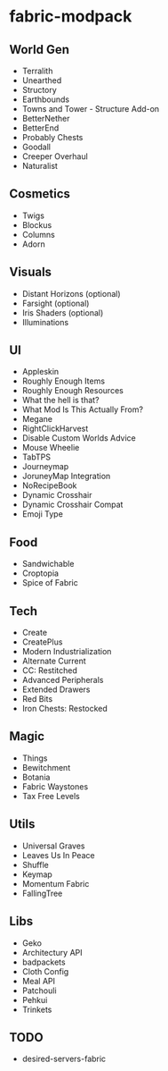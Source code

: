 # fabric-modpack

## World Gen

- Terralith
- Unearthed
- Structory
- Earthbounds
- Towns and Tower - Structure Add-on
- BetterNether
- BetterEnd
- Probably Chests
- Goodall
- Creeper Overhaul
- Naturalist

## Cosmetics

- Twigs
- Blockus
- Columns
- Adorn

## Visuals

- Distant Horizons (optional)
- Farsight (optional)
- Iris Shaders (optional)
- Illuminations

## UI

- Appleskin
- Roughly Enough Items
- Roughly Enough Resources
- What the hell is that?
- What Mod Is This Actually From?
- Megane
- RightClickHarvest
- Disable Custom Worlds Advice
- Mouse Wheelie
- TabTPS
- Journeymap
- JoruneyMap Integration
- NoRecipeBook
- Dynamic Crosshair
- Dynamic Crosshair Compat
- Emoji Type

## Food

- Sandwichable
- Croptopia
- Spice of Fabric

## Tech

- Create
- CreatePlus
- Modern Industrialization
- Alternate Current
- CC: Restitched
- Advanced Peripherals
- Extended Drawers
- Red Bits
- Iron Chests: Restocked

## Magic

- Things
- Bewitchment
- Botania
- Fabric Waystones
- Tax Free Levels

## Utils

- Universal Graves
- Leaves Us In Peace
- Shuffle
- Keymap
- Momentum Fabric
- FallingTree

## Libs

- Geko
- Architectury API
- badpackets
- Cloth Config
- Meal API
- Patchouli
- Pehkui
- Trinkets

## TODO

- desired-servers-fabric
